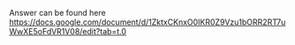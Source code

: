 Answer can be found here 
https://docs.google.com/document/d/1ZktxCKnxO0IKR0Z9Vzu1bORR2RT7uWwXE5oFdVR1V08/edit?tab=t.0
